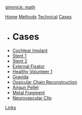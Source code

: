 [gimmick: math]()

[Home](index.md)
[Methods](checklist.md)
[Technical](technical.md)
[Cases]()

* # Cases
* [Cochlear Implant](CochleairImplantaat/case.md)
* [Stent 1](Stent1/case.md)
* [Stent 2](Stent2/case.md)
* [External Fixator](FixateurExterne/case.md)
* [Healthy Volunteer 1](Volunteer1/case.md)
* [Gravida](Gravida/case.md)
* [Ossicular Chain Reconstruction](Ketenreconstructie/case.md)
* [Airgun Pellet](Kogel/case.md)
* [Metal Fragment](Fragment/case.md)
* [Neurovascular Clip](Clip/case.md)


[Links](links.md)

